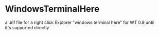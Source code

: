 # WindowsTerminalHere
a .inf file for a right click Explorer "windows terminal here" for WT 0.9 until it's supported directly
